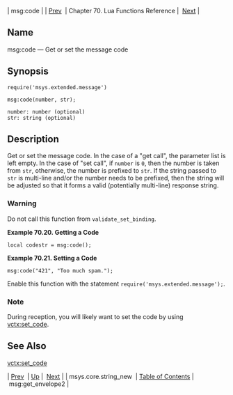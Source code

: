 | msg:code |
| [Prev](lua.ref.msys.core.string_new)  | Chapter 70. Lua Functions Reference |  [Next](lua.ref.msg_get_envelope2) |

<a name="lua.ref.msg_code"></a>
## Name

msg:code — Get or set the message code

<a name="idp15747616"></a>
## Synopsis

`require('msys.extended.message')`

`msg:code(number, str);`

```
number: number (optional)
str: string (optional)
```
<a name="idp15751344"></a>
## Description

Get or set the message code. In the case of a "get call", the parameter list is left empty. In the case of "set call", if `number` is `0`, then the number is taken from `str`, otherwise, the number is prefixed to `str`. If the string passed to `str` is multi-line and/or the number needs to be prefixed, then the string will be adjusted so that it forms a valid (potentially multi-line) response string.

### Warning

Do not call this function from `validate_set_binding`.

<a name="lua.ref.msg_code.example.get"></a>

**Example 70.20. Getting a Code**

`local codestr = msg:code();`
<a name="lua.ref.msg_code.example.set"></a>

**Example 70.21. Setting a Code**

`msg:code("421", "Too much spam.");`

Enable this function with the statement `require('msys.extended.message');`.

### Note

During reception, you will likely want to set the code by using [vctx:set_code](lua.ref.vctx_set_code "vctx:set_code").

<a name="idp15764656"></a>
## See Also

[vctx:set_code](lua.ref.vctx_set_code "vctx:set_code")

| [Prev](lua.ref.msys.core.string_new)  | [Up](lua.function.details) |  [Next](lua.ref.msg_get_envelope2) |
| msys.core.string_new  | [Table of Contents](index) |  msg:get_envelope2 |

